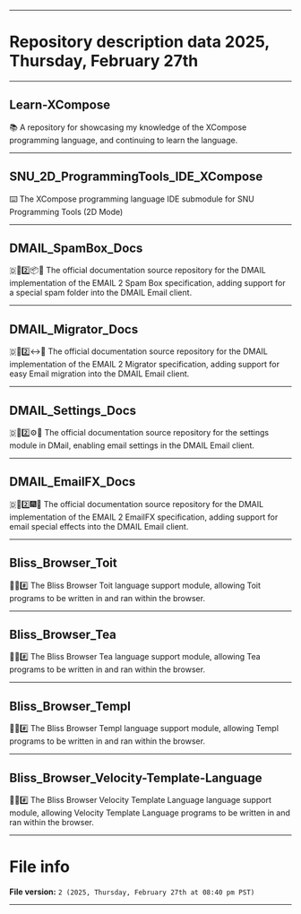 
***

# Repository description data 2025, Thursday, February 27th

---

## Learn-XCompose

📚️ A repository for showcasing my knowledge of the XCompose programming language, and continuing to learn the language. 

---

## SNU_2D_ProgrammingTools_IDE_XCompose

⌨️ The XCompose programming language IDE submodule for SNU Programming Tools (2D Mode)

---

## DMAIL_SpamBox_Docs

🇩📧️2️⃣️📦️📖️ The official documentation source repository for the DMAIL implementation of the EMAIL 2 Spam Box specification, adding support for a special spam folder into the DMAIL Email client.

---

## DMAIL_Migrator_Docs

🇩📧️2️⃣️↔️📖️ The official documentation source repository for the DMAIL implementation of the EMAIL 2 Migrator specification, adding support for easy Email migration into the DMAIL Email client.

---

## DMAIL_Settings_Docs

🇩📧️2️⃣️⚙️📖️ The official documentation source repository for the settings module in DMail, enabling email settings in the DMAIL Email client.

---

## DMAIL_EmailFX_Docs

🇩📧️2️⃣️🎆️📖️ The official documentation source repository for the DMAIL implementation of the EMAIL 2 EmailFX specification, adding support for email special effects into the DMAIL Email client.

---

## Bliss_Browser_Toit

🌳️🌐️#️⃣️ The Bliss Browser Toit language support module, allowing Toit programs to be written in and ran within the browser.

---

## Bliss_Browser_Tea

🌳️🌐️#️⃣️ The Bliss Browser Tea language support module, allowing Tea programs to be written in and ran within the browser.

---

## Bliss_Browser_Templ

🌳️🌐️#️⃣️ The Bliss Browser Templ language support module, allowing Templ programs to be written in and ran within the browser.

---

## Bliss_Browser_Velocity-Template-Language

🌳️🌐️#️⃣️ The Bliss Browser Velocity Template Language language support module, allowing Velocity Template Language programs to be written in and ran within the browser.

***

# File info

**File version:** `2 (2025, Thursday, February 27th at 08:40 pm PST)`

***

